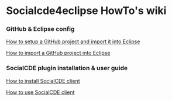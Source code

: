 # Socialcde4eclipse HowTo's wiki

### GitHub & Eclipse config
[How to setup a GitHub project and import it into Eclipse](https://github.com/collab-uniba/socialcde4eclipse/wiki/How-to-setup-a-GitHub-organization,-project-and-team)

[How to import a GitHub project into Eclipse](https://github.com/collab-uniba/socialcde4eclipse/wiki/How-to-import-a-GitHub-project-into-Eclipse)


### SocialCDE plugin installation & user guide

[How to install SocialCDE client](https://github.com/collab-uniba/socialcde4eclipse/wiki/How-to-install-SocialCDE)

[How to use SocialCDE client](https://github.com/collab-uniba/socialcde4eclipse/wiki/How-to-use-SocialCDE-client)
